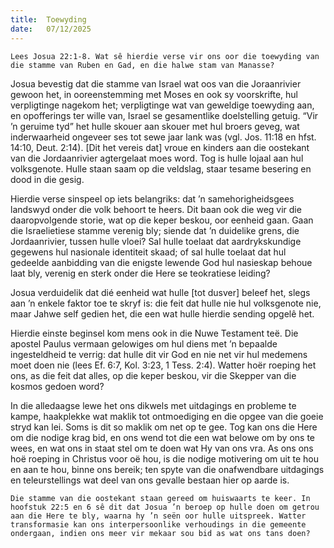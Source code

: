 ```yaml
---
title:  Toewyding
date:   07/12/2025
---
```


`Lees Josua 22:1-8. Wat sê hierdie verse vir ons oor die toewyding van die stamme van Ruben en Gad, en die halwe stam van Manasse?`

Josua bevestig dat die stamme van Israel wat oos van die Joraanrivier gewoon het, in ooreenstemming met Moses en ook sy voorskrifte, hul verpligtinge nagekom het; verpligtinge wat van geweldige toewyding aan, en opofferings ter wille van, Israel se gesamentlike doelstelling getuig. “Vir ’n geruime tyd” het hulle skouer aan skouer met hul broers geveg, wat inderwaarheid ongeveer ses tot sewe jaar lank was (vgl. Jos. 11:18 en hfst. 14:10, Deut. 2:14). [Dit het vereis dat] vroue en kinders aan die oostekant van die Jordaanrivier agtergelaat moes word. Tog is hulle lojaal aan hul volksgenote. Hulle staan saam op die veldslag, staar tesame besering en dood in die gesig.

Hierdie verse sinspeel op iets belangriks: dat ’n samehorigheidsgees landswyd onder die volk behoort te heers. Dit baan ook die weg vir die daaropvolgende storie, wat op die keper beskou, oor eenheid gaan. Gaan die Israelietiese stamme verenig bly; siende dat ’n duidelike grens, die Jordaanrivier, tussen hulle vloei? Sal hulle toelaat dat aardrykskundige gegewens hul nasionale identiteit skaad; of sal hulle toelaat dat hul gedeelde aanbidding van die enigste lewende God hul nasieskap behoue laat bly, verenig en sterk onder die Here se teokratiese leiding?

Josua verduidelik dat dié eenheid wat hulle [tot dusver] beleef het, slegs aan ’n enkele faktor toe te skryf is: die feit dat hulle nie hul volksgenote nie, maar Jahwe self gedien het, die een wat hulle hierdie sending opgelê het.

Hierdie einste beginsel kom mens ook in die Nuwe Testament teë. Die apostel Paulus vermaan gelowiges om hul diens met ’n bepaalde ingesteldheid te verrig: dat hulle dit vir God en nie net vir hul medemens moet doen nie (lees Ef. 6:7, Kol. 3:23, 1 Tess. 2:4). Watter hoër roeping het ons, as die feit dat alles, op die keper beskou, vir die Skepper van die kosmos gedoen word?

In die alledaagse lewe het ons dikwels met uitdagings en probleme te kampe, haakplekke wat maklik tot ontmoediging en die opgee van die goeie stryd kan lei. Soms is dit so maklik om net op te gee. Tog kan ons die Here om die nodige krag bid, en ons wend tot die een wat belowe om by ons te wees, en wat ons in staat stel om te doen wat Hy van ons vra. As ons ons hoë roeping in Christus voor oë hou, is die nodige motivering om uit te hou en aan te hou, binne ons bereik; ten spyte van die onafwendbare uitdagings en teleurstellings wat deel van ons gevalle bestaan hier op aarde is.

`Die stamme van die oostekant staan gereed om huiswaarts te keer. In hoofstuk 22:5 en 6 sê dit dat Josua ’n beroep op hulle doen om getrou aan die Here te bly, waarna hy ’n seën oor hulle uitspreek. Watter transformasie kan ons interpersoonlike verhoudings in die gemeente ondergaan, indien ons meer vir mekaar sou bid as wat ons tans doen?`